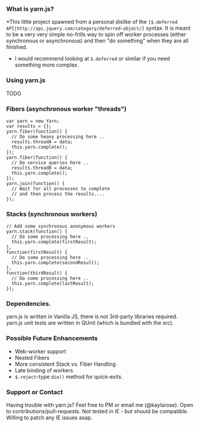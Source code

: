 ### What is yarn.js?
*This little project spawned from a personal dislike of the `[$.deferred API|http://api.jquery.com/category/deferred-object/]` syntax. It is meant to be a very very simple no-frills way to spin off worker processes (either synchronous or asynchronous) and then "do something" when they are all finished. 

* I would recommend looking at `$.deferred` or similar if you need something more complex.

### Using yarn.js
TODO

### Fibers (asynchronous worker "threads")
```
var yarn = new Yarn;
var results = {};
yarn.fiber(function() {
  // Do some heavy processing here .. 
  results.threadA = data;
  this.yarn.complete();
});
yarn.fiber(function() {
  // Do service queries here ..
  results.threadB = data;
  this.yarn.complete();
});
yarn.join(function() {
  // Wait for all processes to complete
  // and then process the results....
});
```
### Stacks (synchronous workers)
```
// Add some synchronous anonymous workers
yarn.stack(function() {
  // Do some processing here .. 
  this.yarn.complete(firstResult);
},
function(firstResult) {
  // Do some processing here ..
  this.yarn.complete(secondResult);
},
function(thirdResult) {
  // Do some processing here ..
  this.yarn.complete(lastResult);
});
```

### Dependencies.
yarn.js is written in Vanilla JS, there is not 3rd-party libraries required. yarn.js unit tests are written in QUnit (which is bundled with the src).

### Possible Future Enhancements
* Web-worker support
* Nested Fibers
* More consistent Stack vs. Fiber Handling
* Late binding of workers
* `$.reject`-type `die()` method for quick-exits.

### Support or Contact
Having trouble with yarn.js? Feel free to PM or email me (@kaylarose). Open to contributions/pull-requests. Not tested in IE - but should be compatible. Willing to patch any IE issues asap.

